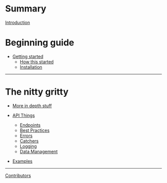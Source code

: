 # Summary

[Introduction](./intro/introduction.md)
# Beginning guide

- [Getting started](./intro/getting_started.md)
    - [How this started](./intro/how_this_started.md)
    - [Installation](./intro/installation.md)

---
# The nitty gritty

- [More in depth stuff](./in_depth.md)

- [API Things](./api/api_things.md)
    - [Endpoints](./api/endpoints.md)
    - [Best Practices]()
    - [Errors]()
    - [Catchers]()
    - [Logging]()
    - [Data Management]()
- [Examples]()

---

[Contributors](./contributors.md)